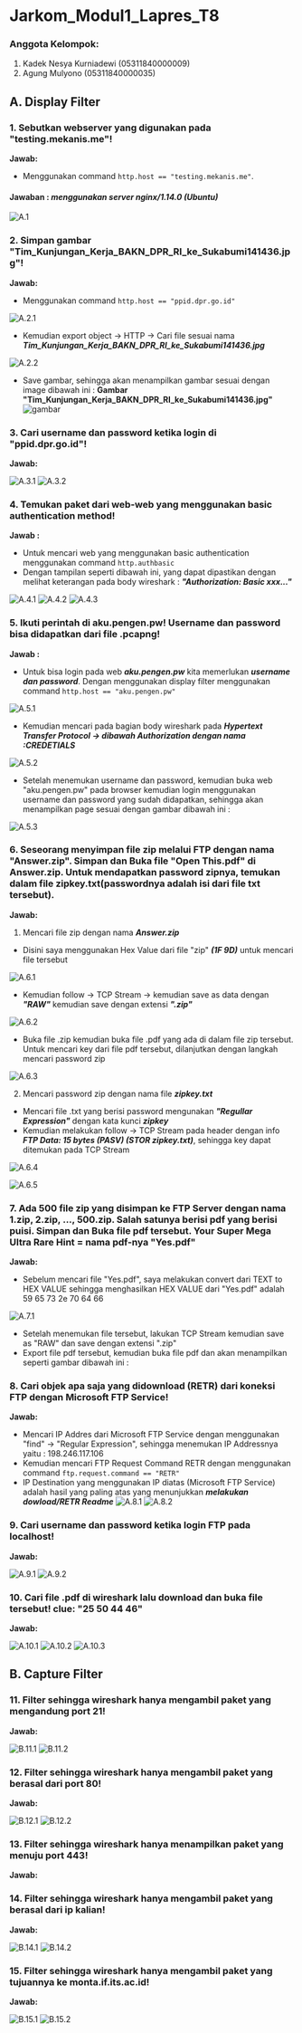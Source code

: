 # Jarkom_Modul1_Lapres_T8
### Anggota Kelompok:
1. Kadek Nesya Kurniadewi (05311840000009)
2. Agung Mulyono (05311840000035)


## A. Display Filter
### 1.  Sebutkan webserver yang digunakan pada "testing.mekanis.me"!
**Jawab:**
- Menggunakan command `http.host == "testing.mekanis.me"`.
#### Jawaban : ***menggunakan server nginx/1.14.0 (Ubuntu)***

![A.1](https://github.com/agung56/Jarkom_Modul1_Lapres_T8/blob/main/img/A.1.png)

### 2.  Simpan gambar "Tim_Kunjungan_Kerja_BAKN_DPR_RI_ke_Sukabumi141436.jpg"!
**Jawab:**
- Menggunakan command `http.host == "ppid.dpr.go.id"`

![A.2.1](https://github.com/agung56/Jarkom_Modul1_Lapres_T8/blob/main/img/A.2.1.png)

- Kemudian export object -> HTTP -> Cari file sesuai nama ***Tim_Kunjungan_Kerja_BAKN_DPR_RI_ke_Sukabumi141436.jpg*** 

![A.2.2](https://github.com/agung56/Jarkom_Modul1_Lapres_T8/blob/main/img/A.2.2.png)

- Save gambar, sehingga akan menampilkan gambar sesuai dengan image dibawah ini :
**Gambar "Tim_Kunjungan_Kerja_BAKN_DPR_RI_ke_Sukabumi141436.jpg"**
![gambar](https://github.com/agung56/Jarkom_Modul1_Lapres_T8/blob/main/img/Tim_Kunjungan_Kerja_BAKN_DPR_RI_ke_Sukabumi141436.png)

### 3.  Cari username dan password ketika login di "ppid.dpr.go.id"!
**Jawab:**

![A.3.1](https://github.com/agung56/Jarkom_Modul1_Lapres_T8/blob/main/img/A.3.1.png)
![A.3.2](https://github.com/agung56/Jarkom_Modul1_Lapres_T8/blob/main/img/A.3.2.png)
### 4.  Temukan paket dari web-web yang menggunakan basic authentication method!
**Jawab :**
- Untuk mencari web yang menggunakan basic authentication menggunakan command `http.authbasic`
- Dengan tampilan seperti dibawah ini, yang dapat dipastikan dengan melihat keterangan pada body wireshark : ***"Authorization: Basic xxx..."***

![A.4.1](https://github.com/agung56/Jarkom_Modul1_Lapres_T8/blob/main/img/A.4.1.png)
![A.4.2](https://github.com/agung56/Jarkom_Modul1_Lapres_T8/blob/main/img/A.4.2.png)
![A.4.3](https://github.com/agung56/Jarkom_Modul1_Lapres_T8/blob/main/img/A.4.3.png)
### 5.  Ikuti perintah di aku.pengen.pw! Username dan password bisa didapatkan dari file .pcapng!
**Jawab :**
- Untuk bisa login pada web ***aku.pengen.pw*** kita memerlukan ***username dan password***. Dengan menggunakan display filter menggunakan command `http.host == "aku.pengen.pw"`

![A.5.1](https://github.com/agung56/Jarkom_Modul1_Lapres_T8/blob/main/img/A.5.1.png)

- Kemudian mencari pada bagian body wireshark pada ***Hypertext Transfer Protocol -> dibawah Authorization dengan nama :CREDETIALS***

![A.5.2](https://github.com/agung56/Jarkom_Modul1_Lapres_T8/blob/main/img/A.5.2.png)

- Setelah menemukan username dan password, kemudian buka web "aku.pengen.pw" pada browser kemudian login menggunakan username dan password yang sudah didapatkan, sehingga akan menampilkan page sesuai dengan gambar dibawah ini :

![A.5.3](https://github.com/agung56/Jarkom_Modul1_Lapres_T8/blob/main/img/A.5.3.png)

### 6.  Seseorang menyimpan file zip melalui FTP dengan nama "Answer.zip". Simpan dan Buka file "Open This.pdf" di Answer.zip. Untuk mendapatkan password zipnya, temukan dalam file zipkey.txt(passwordnya adalah isi dari file txt tersebut).
**Jawab:**
1. Mencari file zip dengan nama ***Answer.zip***
- Disini saya menggunakan Hex Value dari file "zip" ***(1F 9D)*** untuk mencari file tersebut

![A.6.1](https://github.com/agung56/Jarkom_Modul1_Lapres_T8/blob/main/img/A.6.1.png)

- Kemudian follow -> TCP Stream -> kemudian save as data dengan ***"RAW"*** kemudian save dengan extensi ***".zip"***

![A.6.2](https://github.com/agung56/Jarkom_Modul1_Lapres_T8/blob/main/img/A.6.2.png)

- Buka file .zip kemudian buka file .pdf yang ada di dalam file zip tersebut. Untuk mencari key dari file pdf tersebut, dilanjutkan dengan langkah mencari password zip

![A.6.3](https://github.com/agung56/Jarkom_Modul1_Lapres_T8/blob/main/img/A.6.3.png)

2. Mencari password zip dengan nama file ***zipkey.txt***
- Mencari file .txt yang berisi password mengunakan ***"Regullar Expression"*** dengan kata kunci ***zipkey***
- Kemudian melakukan follow -> TCP Stream pada header dengan info ***FTP Data: 15 bytes (PASV) (STOR zipkey.txt)***, sehingga key dapat ditemukan pada TCP Stream

![A.6.4](https://github.com/agung56/Jarkom_Modul1_Lapres_T8/blob/main/img/A.6.4.png)

![A.6.5](https://github.com/agung56/Jarkom_Modul1_Lapres_T8/blob/main/img/A.6.5.png)

### 7. Ada 500 file zip yang disimpan ke FTP Server dengan nama 1.zip, 2.zip, ..., 500.zip. Salah satunya berisi pdf yang berisi puisi. Simpan dan Buka file pdf tersebut. Your Super Mega Ultra Rare Hint = nama pdf-nya "Yes.pdf"
**Jawab:**
- Sebelum mencari file "Yes.pdf", saya melakukan convert dari TEXT to HEX VALUE sehingga menghasilkan HEX VALUE dari "Yes.pdf" adalah 59 65 73 2e 70 64 66

![A.7.1](https://github.com/agung56/Jarkom_Modul1_Lapres_T8/blob/main/img/A.7.1.png)

- Setelah menemukan file tersebut, lakukan TCP Stream kemudian save as "RAW" dan save dengan extensi ".zip"
- Export file pdf tersebut, kemudian buka file pdf dan akan menampilkan seperti gambar dibawah ini :

### 8. Cari objek apa saja yang didownload (RETR) dari koneksi FTP dengan Microsoft FTP Service!
**Jawab:**
- Mencari IP Addres dari Microsoft FTP Service dengan menggunakan "find" -> "Regular Expression", sehingga menemukan IP Addressnya yaitu : 198.246.117.106
- Kemudian mencari FTP Request Command RETR dengan menggunakan command `ftp.request.command == "RETR"`
- IP Destination yang menggunakan IP diatas (Microsoft FTP Service) adalah hasil yang paling atas yang menunjukkan ***melakukan dowload/RETR Readme***
![A.8.1](https://github.com/agung56/Jarkom_Modul1_Lapres_T8/blob/main/img/A.8.1.png)
![A.8.2](https://github.com/agung56/Jarkom_Modul1_Lapres_T8/blob/main/img/A.8.2.png)
### 9. Cari username dan password ketika login FTP pada localhost!
**Jawab:**

![A.9.1](https://github.com/agung56/Jarkom_Modul1_Lapres_T8/blob/main/img/A.9.1.png)
![A.9.2](https://github.com/agung56/Jarkom_Modul1_Lapres_T8/blob/main/img/A.9.2.png)
### 10. Cari file .pdf di wireshark lalu download dan buka file tersebut! clue: "25 50 44 46" 
**Jawab:**

![A.10.1](https://github.com/agung56/Jarkom_Modul1_Lapres_T8/blob/main/img/A.10.1.png)
![A.10.2](https://github.com/agung56/Jarkom_Modul1_Lapres_T8/blob/main/img/A.10.2.png)
![A.10.3](https://github.com/agung56/Jarkom_Modul1_Lapres_T8/blob/main/img/A.10.3.png)

## B. Capture Filter
### 11. Filter sehingga wireshark hanya mengambil paket yang mengandung port 21!
**Jawab:**

![B.11.1](https://github.com/agung56/Jarkom_Modul1_Lapres_T8/blob/main/img/B.11.1.png)
![B.11.2](https://github.com/agung56/Jarkom_Modul1_Lapres_T8/blob/main/img/B.11.2.png)
### 12. Filter sehingga wireshark hanya mengambil paket yang berasal dari port 80!
**Jawab:**

![B.12.1](https://github.com/agung56/Jarkom_Modul1_Lapres_T8/blob/main/img/B.12.1.png)
![B.12.2](https://github.com/agung56/Jarkom_Modul1_Lapres_T8/blob/main/img/B.12.2.png)
### 13. Filter sehingga wireshark hanya menampilkan paket yang menuju port 443!
**Jawab:**

### 14. Filter sehingga wireshark hanya mengambil paket yang berasal dari ip kalian!
**Jawab:**

![B.14.1](https://github.com/agung56/Jarkom_Modul1_Lapres_T8/blob/main/img/B.14.1.png)
![B.14.2](https://github.com/agung56/Jarkom_Modul1_Lapres_T8/blob/main/img/B.14.2.png)
### 15. Filter sehingga wireshark hanya mengambil paket yang tujuannya ke monta.if.its.ac.id!
**Jawab:**

![B.15.1](https://github.com/agung56/Jarkom_Modul1_Lapres_T8/blob/main/img/B.15.1.png)
![B.15.2](https://github.com/agung56/Jarkom_Modul1_Lapres_T8/blob/main/img/B.15.2.png)
